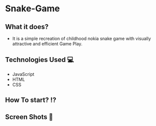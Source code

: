 # Snake-Game

## What it does?
* It is a simple recreation of childhood nokia snake game with visually attractive and efficient Game Play.

## Technologies Used 💻
* JavaScript 
* HTML
* CSS

## How To start? ⁉

## Screen Shots 📜
